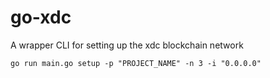# go-xdc
A wrapper CLI for setting up the xdc blockchain network

    go run main.go setup -p "PROJECT_NAME" -n 3 -i "0.0.0.0"
